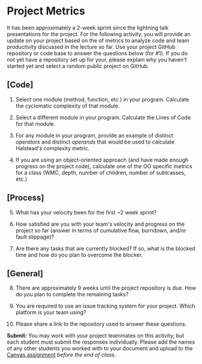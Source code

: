 # Project Metrics

It has been approximately a 2-week sprint since the lightning talk presentations for the project. For the following activity, you will provide an update on your project based on the of metrics to analyze code and team productivity discussed in the lecture so far. Use your project GitHub repository or code base to answer the questions below (for #1). If you do not yet have a repository set up for your, please explain why you haven't started yet and select a random public project on GitHub.

## [Code]

1. Select one module (method, function, etc.) in your program. Calculate the cyclomatic complexity of that module.

2. Select a different module in your program. Calculate the Lines of Code for that module.
   
3. For any module in your program, provide an example of distinct _operators_ and distinct _operands_ that would be used to calculate Halstead's complexity metric.

4. If you are using an object-oriented approach (and have made enough progress on the project code), calculate one of the OO specific metrics for a class (WMC, depth, number of children, number of sublcasses, etc.)

## [Process]

5. What has your velocity been for the first ~2 week sprint? 

6. How satisfied are you with your team's velocity and progress on the project so far (answer in terms of cumulative flow, burndown, and/or fault slippage)?

7. Are there any tasks that are currently blocked? If so, what is the blocked time and how do you plan to overcome the blocker.

## [General]

8. There are approximately 9 weeks until the project repository is due. How do you plan to complete the remaining tasks?

9. You are required to use an issue tracking system for your project. Which platform is your team using?

10. Please share a link to the repository used to answer these questions.

**Submit:** You may work with your project teammates on this activity, but each student must submit the responses individually. Please add the names of any other students you worked with to your document and upload to the [Canvas assignment](https://canvas.vt.edu/courses/165661/assignments/1747227) _before the end of class_.